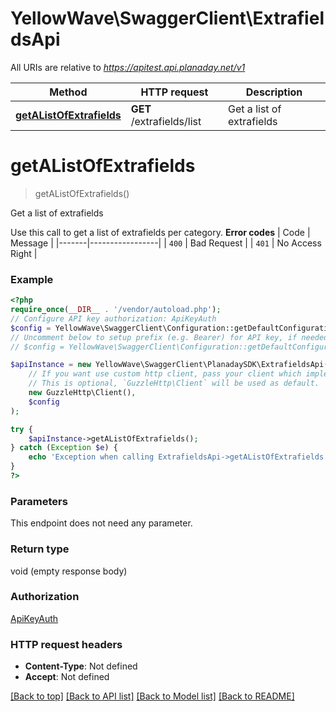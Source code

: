 # YellowWave\SwaggerClient\ExtrafieldsApi

All URIs are relative to *https://apitest.api.planaday.net/v1*

Method | HTTP request | Description
------------- | ------------- | -------------
[**getAListOfExtrafields**](ExtrafieldsApi.md#getalistofextrafields) | **GET** /extrafields/list | Get a list of extrafields

# **getAListOfExtrafields**
> getAListOfExtrafields()

Get a list of extrafields

Use this call to get a list of extrafields per category.  **Error codes**  | Code  | Message         | |-------|-----------------| | `400` | Bad Request     | | `401` | No Access Right |

### Example
```php
<?php
require_once(__DIR__ . '/vendor/autoload.php');
// Configure API key authorization: ApiKeyAuth
$config = YellowWave\SwaggerClient\Configuration::getDefaultConfiguration()->setApiKey('X-Api-Key', 'YOUR_API_KEY');
// Uncomment below to setup prefix (e.g. Bearer) for API key, if needed
// $config = YellowWave\SwaggerClient\Configuration::getDefaultConfiguration()->setApiKeyPrefix('X-Api-Key', 'Bearer');

$apiInstance = new YellowWave\SwaggerClient\PlanadaySDK\ExtrafieldsApi(
    // If you want use custom http client, pass your client which implements `GuzzleHttp\ClientInterface`.
    // This is optional, `GuzzleHttp\Client` will be used as default.
    new GuzzleHttp\Client(),
    $config
);

try {
    $apiInstance->getAListOfExtrafields();
} catch (Exception $e) {
    echo 'Exception when calling ExtrafieldsApi->getAListOfExtrafields: ', $e->getMessage(), PHP_EOL;
}
?>
```

### Parameters
This endpoint does not need any parameter.

### Return type

void (empty response body)

### Authorization

[ApiKeyAuth](../../README.md#ApiKeyAuth)

### HTTP request headers

 - **Content-Type**: Not defined
 - **Accept**: Not defined

[[Back to top]](#) [[Back to API list]](../../README.md#documentation-for-api-endpoints) [[Back to Model list]](../../README.md#documentation-for-models) [[Back to README]](../../README.md)

